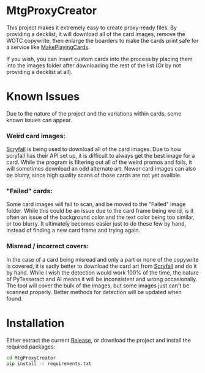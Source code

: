 # MtgProxyCreator

This project makes it extremely easy to create proxy-ready files. By providing a decklist, it will download all of the card images, remove the WOTC copywrite, then enlarge the boarders to make the cards print safe for a service like [MakePlayingCards](https://www.makeplayingcards.com/).

If you wish, you can insert custom cards into the process by placing them into the images folder after downloading the rest of the list (Or by not providing a decklist at all).


# Known Issues

Due to the nature of the project and the variations within cards, some known issues can appear.

### Weird card images:
[Scryfall](https://scryfall.com/) is being used to download all of the card images. Due to how scryfall has their API set up, it is difficult to always get the best image for a card. While the program is filtering out all of the weird promos and foils, it will sometimes download an odd alternate art. Newer card images can also be blurry, since high quality scans of those cards are not yet avalible.

### "Failed" cards:
Some card images will fail to scan, and be moved to the "Failed" image folder. While this could be an issue due to the card frame being weird, is it often an issue of the background color and the text color being too similar, or too blurry. It ultimately becomes easier just to do these few by hand, instead of finding a new card frame and trying again.

### Misread / incorrect covers:
In the case of a card being misread and only a part or none of the copywrite is covered, it is sadly better to download the card art from [Scryfall](https://scryfall.com/) and do it by hand. While I wish the detection would work 100% of the time, the nature of PyTesseract and AI means it will be inconsistent and wrong occasionally. The tool will cover the bulk of the images, but some images just can't be scanned properly. Better methods for detection will be updated when found.
# Installation

Either extract the current [Release](https://github.com/Chadhendrixs/MtgProxyCreator/releases), or download the project and install the required packages:

```bash
cd MtgProxyCreator
pip install -r requirements.txt
```
